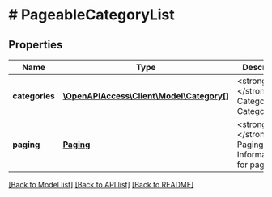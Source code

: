# # PageableCategoryList

## Properties

Name | Type | Description | Notes
------------ | ------------- | ------------- | -------------
**categories** | [**\OpenAPIAccess\Client\Model\Category[]**](Category.md) | &lt;strong&gt;Type:&lt;/strong&gt; Category&lt;br/&gt; Categories |
**paging** | [**Paging**](Paging.md) | &lt;strong&gt;Type:&lt;/strong&gt; Paging&lt;br/&gt; Information for pagination |

[[Back to Model list]](../../README.md#models) [[Back to API list]](../../README.md#endpoints) [[Back to README]](../../README.md)
